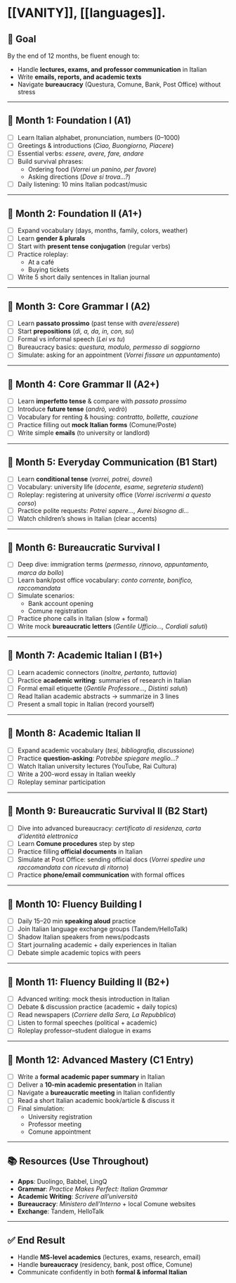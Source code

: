 # [[VANITY]], [[languages]].

## 🎯 Goal
By the end of 12 months, be fluent enough to:
- Handle **lectures, exams, and professor communication** in Italian  
- Write **emails, reports, and academic texts**  
- Navigate **bureaucracy** (Questura, Comune, Bank, Post Office) without stress  

---

## 📍 Month 1: Foundation I (A1)
- [ ] Learn Italian alphabet, pronunciation, numbers (0–1000)  
- [ ] Greetings & introductions (*Ciao, Buongiorno, Piacere*)  
- [ ] Essential verbs: *essere, avere, fare, andare*  
- [ ] Build survival phrases:  
  - Ordering food (*Vorrei un panino, per favore*)  
  - Asking directions (*Dove si trova...?*)  
- [ ] Daily listening: 10 mins Italian podcast/music  

---

## 📍 Month 2: Foundation II (A1+)
- [ ] Expand vocabulary (days, months, family, colors, weather)  
- [ ] Learn **gender & plurals**  
- [ ] Start with **present tense conjugation** (regular verbs)  
- [ ] Practice roleplay:  
  - At a café  
  - Buying tickets  
- [ ] Write 5 short daily sentences in Italian journal  

---

## 📍 Month 3: Core Grammar I (A2)
- [ ] Learn **passato prossimo** (past tense with *avere*/*essere*)  
- [ ] Start **prepositions** (*di, a, da, in, con, su*)  
- [ ] Formal vs informal speech (*Lei vs tu*)  
- [ ] Bureaucracy basics: *questura, modulo, permesso di soggiorno*  
- [ ] Simulate: asking for an appointment (*Vorrei fissare un appuntamento*)  

---

## 📍 Month 4: Core Grammar II (A2+)
- [ ] Learn **imperfetto tense** & compare with *passato prossimo*  
- [ ] Introduce **future tense** (*andrò, vedrò*)  
- [ ] Vocabulary for renting & housing: *contratto, bollette, cauzione*  
- [ ] Practice filling out **mock Italian forms** (Comune/Poste)  
- [ ] Write simple **emails** (to university or landlord)  

---

## 📍 Month 5: Everyday Communication (B1 Start)
- [ ] Learn **conditional tense** (*vorrei, potrei, dovrei*)  
- [ ] Vocabulary: university life (*docente, esame, segreteria studenti*)  
- [ ] Roleplay: registering at university office (*Vorrei iscrivermi a questo corso*)  
- [ ] Practice polite requests: *Potrei sapere..., Avrei bisogno di...*  
- [ ] Watch children’s shows in Italian (clear accents)  

---

## 📍 Month 6: Bureaucratic Survival I
- [ ] Deep dive: immigration terms (*permesso, rinnovo, appuntamento, marca da bollo*)  
- [ ] Learn bank/post office vocabulary: *conto corrente, bonifico, raccomandata*  
- [ ] Simulate scenarios:  
  - Bank account opening  
  - Comune registration  
- [ ] Practice phone calls in Italian (slow + formal)  
- [ ] Write mock **bureaucratic letters** (*Gentile Ufficio..., Cordiali saluti*)  

---

## 📍 Month 7: Academic Italian I (B1+)
- [ ] Learn academic connectors (*inoltre, pertanto, tuttavia*)  
- [ ] Practice **academic writing**: summaries of research in Italian  
- [ ] Formal email etiquette (*Gentile Professore..., Distinti saluti*)  
- [ ] Read Italian academic abstracts → summarize in 3 lines  
- [ ] Present a small topic in Italian (record yourself)  

---

## 📍 Month 8: Academic Italian II
- [ ] Expand academic vocabulary (*tesi, bibliografia, discussione*)  
- [ ] Practice **question-asking**: *Potrebbe spiegare meglio...?*  
- [ ] Watch Italian university lectures (YouTube, Rai Cultura)  
- [ ] Write a 200-word essay in Italian weekly  
- [ ] Roleplay seminar participation  

---

## 📍 Month 9: Bureaucratic Survival II (B2 Start)
- [ ] Dive into advanced bureaucracy: *certificato di residenza, carta d’identità elettronica*  
- [ ] Learn **Comune procedures** step by step  
- [ ] Practice filling **official documents** in Italian  
- [ ] Simulate at Post Office: sending official docs (*Vorrei spedire una raccomandata con ricevuta di ritorno*)  
- [ ] Practice **phone/email communication** with formal offices  

---

## 📍 Month 10: Fluency Building I
- [ ] Daily 15–20 min **speaking aloud** practice  
- [ ] Join Italian language exchange groups (Tandem/HelloTalk)  
- [ ] Shadow Italian speakers from news/podcasts  
- [ ] Start journaling academic + daily experiences in Italian  
- [ ] Debate simple academic topics with peers  

---

## 📍 Month 11: Fluency Building II (B2+)
- [ ] Advanced writing: mock thesis introduction in Italian  
- [ ] Debate & discussion practice (academic + daily topics)  
- [ ] Read newspapers (*Corriere della Sera, La Repubblica*)  
- [ ] Listen to formal speeches (political + academic)  
- [ ] Roleplay professor–student dialogue in exams  

---

## 📍 Month 12: Advanced Mastery (C1 Entry)
- [ ] Write a **formal academic paper summary** in Italian  
- [ ] Deliver a **10-min academic presentation** in Italian  
- [ ] Navigate a **bureaucratic meeting** in Italian confidently  
- [ ] Read a short Italian academic book/article & discuss it  
- [ ] Final simulation:  
  - University registration  
  - Professor meeting  
  - Comune appointment  

---

## 📚 Resources (Use Throughout)
- **Apps**: Duolingo, Babbel, LingQ  
- **Grammar**: *Practice Makes Perfect: Italian Grammar*  
- **Academic Writing**: *Scrivere all’università*  
- **Bureaucracy**: *Ministero dell’Interno* + local Comune websites  
- **Exchange**: Tandem, HelloTalk  

---

## ✅ End Result
- Handle **MS-level academics** (lectures, exams, research, email)  
- Handle **bureaucracy** (residency, bank, post office, Comune)  
- Communicate confidently in both **formal & informal Italian**  
